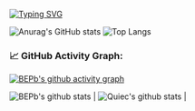 <!--   my-ticker -->    
[![Typing SVG](https://readme-typing-svg.herokuapp.com?color=%2336BCF7&center=true&vCenter=true&width=600&lines=Hi+there+👋,+I+am+Hussain+hlhol;+Welcome+to+My+Profile!;Always+learning+new+things+;Scrapping,+Java,+flask)](https://git.io/typing-svg)


![Anurag's GitHub stats](https://github-readme-stats.vercel.app/api?username=hlhol&layout=compact&title_color=FFF&text_color=FFF&icon_color=FFF&bg_color=161b22&hide_border=true)         ![Top Langs](https://github-readme-stats.vercel.app/api/top-langs/?hide_border=true&username=hlhol&layout=compact&title_color=FFF&text_color=FFF&icon_color=FFF&bg_color=161b22&hide_border=true)

### 📈 GitHub Activity Graph:
[![BEPb's github activity graph](https://github-readme-activity-graph.cyclic.app/graph?username=hlhol&theme=github-compact)](https://github.com/BEPb/github-readme-activity-graph)

![BEPb's github stats](https://github-readme-stats.vercel.app/api?username=BEPb&show_icons=true&theme=radical&include_all_commits=true) | ![Quiec's github stats](https://github-readme-stats.vercel.app/api/top-langs/?username=BEPb&theme=radical&layout=compact) |
